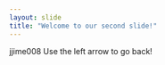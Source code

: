 ```yaml
---
layout: slide
title: "Welcome to our second slide!"
---
```

jjime008
Use the left arrow to go back!
